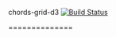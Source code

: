 chords-grid-d3  [![Build Status](https://travis-ci.org/rsilve/chords-grid-g3.svg?branch=master)](https://travis-ci.org/rsilve/chords-grid-g3)

==============

